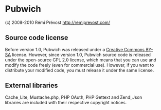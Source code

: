 # Pubwich
(c) 2008-2010 Rémi Prévost
<http://remiprevost.com/>

## Source code license

Before version 1.0, Pubwich was released under a [Creative Commons BY-SA](cc) license. However, since version 1.0, Pubwich source code is released under the open-source GPL 2.0 license, which means that you can use and modify the code freely (even for commercial use). However, if you want to distribute your modified code, you must release it under the same license.

## External libraries

Cache_Lite, Mustache.php, PHP OAuth, PHP Gettext and Zend_Json libraries are included with their respective copyright notices.

[cc]: http://creativecommons.org/licenses/by-sa/2.0/ca/deed.en_CA
